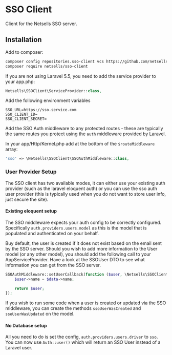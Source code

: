 # SSO Client
Client for the Netsells SSO server.

## Installation
Add to composer:
```bash
composer config repositories.sso-client vcs https://github.com/netsells/sso-client
composer require netsells/sso-client
```

If you are not using Laravel 5.5, you need to add the service provider to your app.php:
```php
Netsells\SSOClient\ServiceProvider::class,
```

Add the following environment variables
```
SSO_URL=https://sso.service.com
SSO_CLIENT_ID=
SSO_CLIENT_SECRET=
```

Add the SSO Auth middleware to any protected routes - these are typically the same routes you protect using the `auth` middleware provided by Laravel.

In your app/Http/Kernel.php add at the bottom of the `$routeMiddleware` array:
```php
'sso' => \Netsells\SSOClient\SSOAuthMiddleware::class,
```

### User Provider Setup

The SSO client has two available modes, it can either use your existing auth provider (such as the laravel eloquent auth) or you can use the sso auth user provider (this is typically used when you do not want to store user info, just secure the site).

#### Existing eloquent setup
The SSO middleware expects your auth config to be correctly configured. Specifically `auth.providers.users.model` as this is the model that is populated and authenticated on your behalf.

Buy default, the user is created if it does not exist based on the email sent by the SSO server. Should you wish to add more information to the User model (or any other model), you should add the following call to your AppServiceProvider. Have a look at the SSOUser DTO to see what information you can get from the SSO server.
```php
SSOAuthMiddleware::setUserCallback(function ($user, \Netsells\SSOClient\SSOUser $data) {
    $user->name = $data->name;

    return $user;
});
```

If you wish to run some code when a user is created or updated via the SSO middleware, you can create the methods `ssoUserWasCreated` and `ssoUserWasUpdated` on the model.

#### No Database setup
All you need to do is set the config, `auth.providers.users.driver` to `sso`. You can now use `Auth::user()` which will return an SSO User instead of a Laravel user.